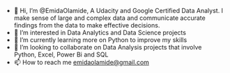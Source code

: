 - 👋 Hi, I’m @EmidaOlamide, A Udacity and Google Certified Data Analyst. I make sense of large and complex data and communicate accurate findings from the data to make effective decisions.
- 👀 I’m interested in Data Analytics and Data Science projects
- 🌱 I’m currently learning more on Python to improve my skills
- 💞️ I’m looking to collaborate on Data Analysis projects that involve Python, Excel, Power Bi and SQL
- 📫 How to reach me emidaolamide@gmail.com

<!---
EmidaOlamide/EmidaOlamide is a ✨ special ✨ repository because its `README.md` (this file) appears on your GitHub profile.
You can click the Preview link to take a look at your changes.
--->
